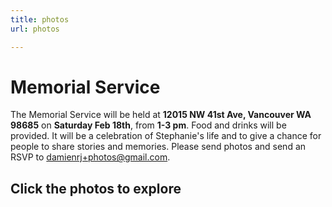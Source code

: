 ```yaml
---
title: photos
url: photos

---
```


# Memorial Service
The Memorial Service will be held at **12015 NW 41st Ave, Vancouver WA 98685** on **Saturday Feb 18th**, from **1-3 pm**.  Food and drinks will be provided. It will be a celebration of Stephanie's life and to give a chance for people to share stories and memories. Please send photos and send an RSVP to [damienrj+photos@gmail.com](mailto:damienrj+photos@gmail.com).
## Click the photos to explore
